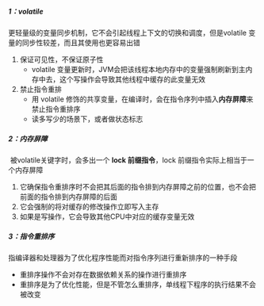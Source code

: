 ##### 1：volatile

​	更轻量级的变量同步机制，它不会引起线程上下文的切换和调度，但是volatile 变量的同步性较差，而且其使用也更容易出错

1. 保证可见性，不保证原子性
   - volatile 变量更新时，JVM会把该线程本地内存中的变量强制刷新到主内存中去，这个写操作会导致其他线程中缓存的此变量无效
2. 禁止指令重排 
   - 用 volatile 修饰的共享变量，在编译时，会在指令序列中插入**内存屏障**来禁止指令重排序
   - 读多写少的场景下，或者做状态标志

##### 2：内存屏障

​	被volatile关键字时，会多出一个 **lock 前缀指令**，lock 前缀指令实际上相当于一个内存屏障

1. 它确保指令重排序时不会把其后面的指令排到内存屏障之前的位置，也不会把前面的指令排到内存屏障的后面
2. 它会强制的将对缓存的修改操作立即写入主存
3. 如果是写操作，它会导致其他CPU中对应的缓存变量无效

##### 3：指令重排序

​	指编译器和处理器为了优化程序性能而对指令序列进行重新排序的一种手段

- 重排序操作不会对存在数据依赖关系的操作进行重排序
- 重排序是为了优化性能，但是不管怎么重排序，单线程下程序的执行结果不会被改变